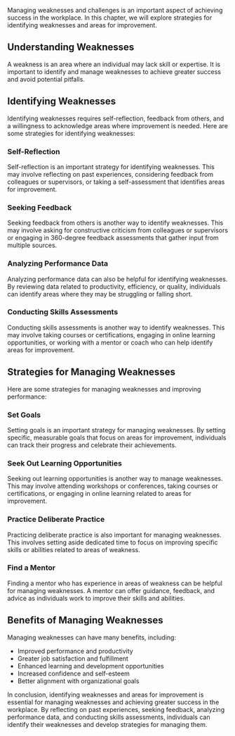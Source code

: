 
Managing weaknesses and challenges is an important aspect of achieving success in the workplace. In this chapter, we will explore strategies for identifying weaknesses and areas for improvement.

Understanding Weaknesses
------------------------

A weakness is an area where an individual may lack skill or expertise. It is important to identify and manage weaknesses to achieve greater success and avoid potential pitfalls.

Identifying Weaknesses
----------------------

Identifying weaknesses requires self-reflection, feedback from others, and a willingness to acknowledge areas where improvement is needed. Here are some strategies for identifying weaknesses:

### Self-Reflection

Self-reflection is an important strategy for identifying weaknesses. This may involve reflecting on past experiences, considering feedback from colleagues or supervisors, or taking a self-assessment that identifies areas for improvement.

### Seeking Feedback

Seeking feedback from others is another way to identify weaknesses. This may involve asking for constructive criticism from colleagues or supervisors or engaging in 360-degree feedback assessments that gather input from multiple sources.

### Analyzing Performance Data

Analyzing performance data can also be helpful for identifying weaknesses. By reviewing data related to productivity, efficiency, or quality, individuals can identify areas where they may be struggling or falling short.

### Conducting Skills Assessments

Conducting skills assessments is another way to identify weaknesses. This may involve taking courses or certifications, engaging in online learning opportunities, or working with a mentor or coach who can help identify areas for improvement.

Strategies for Managing Weaknesses
----------------------------------

Here are some strategies for managing weaknesses and improving performance:

### Set Goals

Setting goals is an important strategy for managing weaknesses. By setting specific, measurable goals that focus on areas for improvement, individuals can track their progress and celebrate their achievements.

### Seek Out Learning Opportunities

Seeking out learning opportunities is another way to manage weaknesses. This may involve attending workshops or conferences, taking courses or certifications, or engaging in online learning related to areas for improvement.

### Practice Deliberate Practice

Practicing deliberate practice is also important for managing weaknesses. This involves setting aside dedicated time to focus on improving specific skills or abilities related to areas of weakness.

### Find a Mentor

Finding a mentor who has experience in areas of weakness can be helpful for managing weaknesses. A mentor can offer guidance, feedback, and advice as individuals work to improve their skills and abilities.

Benefits of Managing Weaknesses
-------------------------------

Managing weaknesses can have many benefits, including:

* Improved performance and productivity
* Greater job satisfaction and fulfillment
* Enhanced learning and development opportunities
* Increased confidence and self-esteem
* Better alignment with organizational goals

In conclusion, identifying weaknesses and areas for improvement is essential for managing weaknesses and achieving greater success in the workplace. By reflecting on past experiences, seeking feedback, analyzing performance data, and conducting skills assessments, individuals can identify their weaknesses and develop strategies for managing them.
